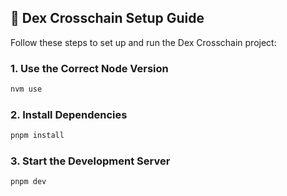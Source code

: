 ## 🌉 Dex Crosschain Setup Guide

Follow these steps to set up and run the Dex Crosschain project:

### 1. Use the Correct Node Version

```bash
nvm use
```

### 2. Install Dependencies

```bash
pnpm install
```

### 3. Start the Development Server

```bash
pnpm dev
```
